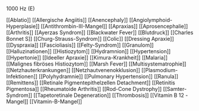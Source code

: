 1000 Hz (E)

[[Ablatio]]
[[Allergische Angiitis]]
[[Anencephaly]]
[[Angiolymphoid-Hyperplasie]]
[[Antithrombin-III-Mangel]]
[[Apraxias]]
[[Aprosencephalie]]
[[Arthritis]]
[[Ayerzas Syndrom]]
[[Blackwater Fever]]
[[Blutdruck]]
[[Charles Bonnet S]]
[[Churg-Strauss-Syndrom]]
[[Colic]]
[[Dressing Apraxie]]
[[Dyspraxia]]
[[Fascioliasis]]
[[Felty-Syndrom]]
[[Granulom]]
[[Halluzinationen]]
[[Histiozytom]]
[[Hydramnion]]
[[Hypertension]]
[[Hypertonie]]
[[Ideeller Apraxie]]
[[Kimura-Krankheit]]
[[Malaria]]
[[Malignes fibröses Histiozytom]]
[[Marsh Fever]]
[[Multisystematrophie]]
[[Netzhauterkrankungen]]
[[Netzhautvenenokklusion]]
[[Plasmodium-Infektionen]]
[[Polyhydramnie]]
[[Pulmonary Hypertension]]
[[Ranula]]
[[Remittens]]
[[Retinale Pigmentepithelzellen Detachment]]
[[Retinitis Pigmentosa]]
[[Rheumatoide Arthritis]]
[[Rod-Cone Dystrophy]]
[[Samter-Syndrom]]
[[Tapetoretinale Degeneration]]
[[Thrombosis]]
[[Vitamin B 12 -Mangel]]
[[Vitamin-B-Mangel]]